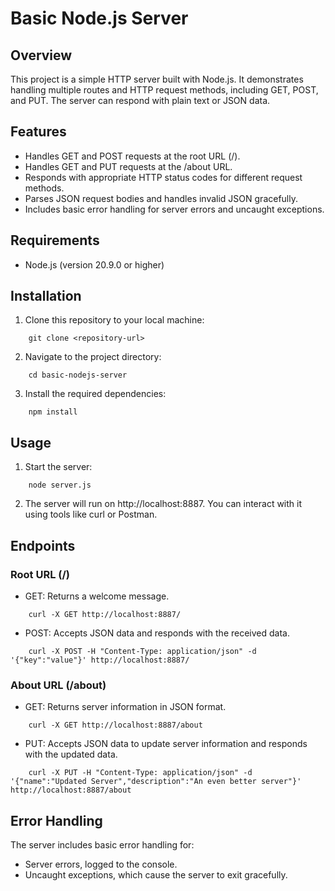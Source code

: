 # Basic Node.js Server

## Overview

This project is a simple HTTP server built with Node.js. It demonstrates handling multiple routes and HTTP request methods, including GET, POST, and PUT. The server can respond with plain text or JSON data.

## Features

* Handles GET and POST requests at the root URL (/).
* Handles GET and PUT requests at the /about URL.
* Responds with appropriate HTTP status codes for different request methods.
* Parses JSON request bodies and handles invalid JSON gracefully.
* Includes basic error handling for server errors and uncaught exceptions.


## Requirements

* Node.js (version 20.9.0 or higher)

## Installation

1. Clone this repository to your local machine:

```
    git clone <repository-url>
```


2. Navigate to the project directory:

```
    cd basic-nodejs-server
```


3. Install the required dependencies:

```
    npm install
```


## Usage

1. Start the server:

```
    node server.js
```

2. The server will run on http://localhost:8887. You can interact with it using tools like curl or Postman.


## Endpoints

### Root URL (/)

* GET: Returns a welcome message.

```
    curl -X GET http://localhost:8887/
```


* POST: Accepts JSON data and responds with the received data.

```
    curl -X POST -H "Content-Type: application/json" -d '{"key":"value"}' http://localhost:8887/
```

### About URL (/about)

* GET: Returns server information in JSON format.

```
    curl -X GET http://localhost:8887/about
```

* PUT: Accepts JSON data to update server information and responds with the updated data.

```
    curl -X PUT -H "Content-Type: application/json" -d '{"name":"Updated Server","description":"An even better server"}' http://localhost:8887/about
```


## Error Handling

The server includes basic error handling for:

* Server errors, logged to the console.
* Uncaught exceptions, which cause the server to exit gracefully.


